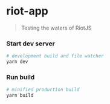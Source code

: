 # riot-app

> Testing the waters of RiotJS

### Start dev server

```bash
# development build and file watcher
yarn dev
```

### Run build

```bash
# minified production build
yarn build
```
